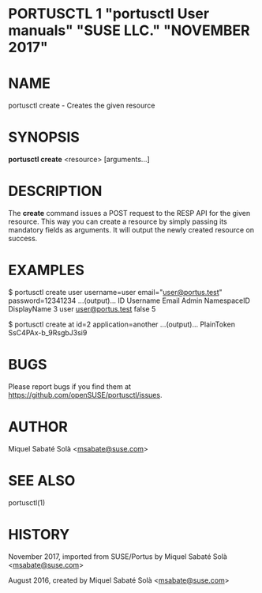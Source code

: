 PORTUSCTL 1 "portusctl User manuals" "SUSE LLC." "NOVEMBER 2017"
================================================================

# NAME
portusctl create \- Creates the given resource

# SYNOPSIS

**portusctl create** \<resource\> [arguments...]

# DESCRIPTION
The **create** command issues a POST request to the RESP API for the given
resource. This way you can create a resource by simply passing its mandatory
fields as arguments. It will output the newly created resource on success.

# EXAMPLES

  $ portusctl create user username=user email="user@portus.test" password=12341234
  ...(output)...
  ID    Username    Email               Admin    NamespaceID    DisplayName
  3     user        user@portus.test    false    5

  $ portusctl create at id=2 application=another
  ...(output)...
  PlainToken
  SsC4PAx-b_9RsgbJ3si9

# BUGS

Please report bugs if you find them at https://github.com/openSUSE/portusctl/issues.

# AUTHOR

Miquel Sabaté Solà \<msabate@suse.com\>

# SEE ALSO

portusctl(1)

# HISTORY
November 2017, imported from SUSE/Portus by Miquel Sabaté Solà \<msabate@suse.com\>

August 2016, created by Miquel Sabaté Solà \<msabate@suse.com\>
